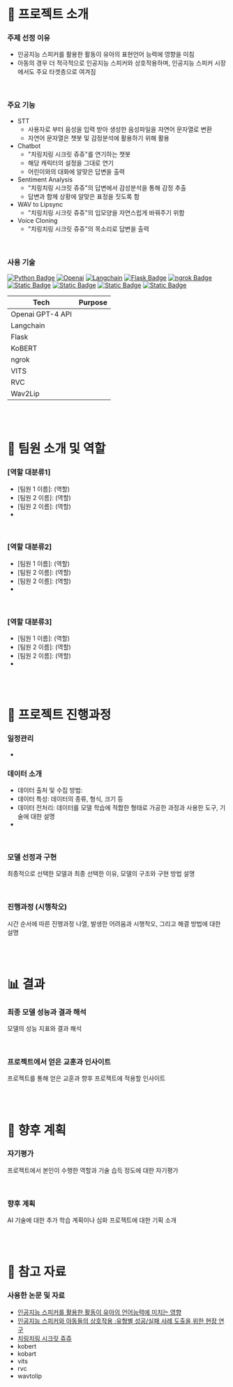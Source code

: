 <!-- 어떤 연구분야에서 어떻게 성과를 냈는지, 내 역량의 범위는 어떻게 되는지에 집중하여 간략하게 작성하는 것이 중요합니다. -->
<!-- 회사는 여러분들이 회사에서 진행 중인 또는 진행할 프로젝트에 기여를 할 수 있는 역량을 가진 사람인가를 궁금해합니다. 
     때문에 여러분들의 연구나 프로젝트를 상위 레벨에서 쉽게 설명하고 어떤 역량을 키웠으며 내가 가진 역량으로 어떤 산업과 프로젝트에 적용할 수 있는지를 구체적으로 보여주는 것이 중요합니다. -->
<!-- AI기술에 대한 경험기술서 (직접 활용해 본 AI기술들에 대한 구축 경험과 시행착오가 담긴 기술서)
     예시)
          어떠한 목표를 달성하기 위하여, AI 기술 중 Voice Conversion을 활용 하기로 하였음
          이 과정에서 어떠한 모델을 선정 하였고 Raw데이터를 이러한 방식으로 준비하여 파인튜닝을 하였음. 
          그 과정에서 이러한 시행착오를 겪었음. 결과 모델들 중 이러한 기준으로 최종 모델을 선정 함. -->



# 📢 프로젝트 소개
### 주제 선정 이유
- 인공지능 스피커를 활용한 활동이 유아의 표현언어 능력에 영향을 미침
- 아동의 경우 더 적극적으로 인공지능 스피커와 상호작용하며, 인공지능 스피커 시장에서도 주요 타겟층으로 여겨짐

<br>

### 주요 기능
- STT
     - 사용자로 부터 음성을 입력 받아 생성한 음성파일을 자연어 문자열로 변환
     - 자연어 문자열은 챗봇 및 감정분석에 활용하기 위해 활용
- Chatbot
     - "치링치링 시크릿 쥬쥬"를 연기하는 챗봇
     - 해당 캐릭터의 설정을 그대로 연기
     - 어린이와의 대화에 알맞은 답변을 출력
- Sentiment Analysis
     - "치링치링 시크릿 쥬쥬"의 답변에서 감성분석을 통해 감정 추출
     - 답변과 함께 상황에 알맞은 표정을 짓도록 함
- WAV to Lipsync
     - "치링치링 시크릿 쥬쥬"의 입모양을 자연스럽게 바꿔주기 위함
- Voice Cloning
     - "치링치링 시크릿 쥬쥬"의 목소리로 답변을 출력

<br>

### 사용 기술
[![Python Badge](https://img.shields.io/badge/Python-3776AB?logo=python&logoColor=fff&style=for-the-badge)](https://www.python.org/)
[![Openai](https://img.shields.io/badge/openai_gpt4-412991?style=for-the-badge&logo=openai&logoColor=white)](https://openai.com/)
[![Langchain](https://img.shields.io/badge/%F0%9F%A6%9C%F0%9F%94%97langchain-fff?style=for-the-badge)](https://www.langchain.com/)
[![Flask Badge](https://img.shields.io/badge/Flask-000?logo=flask&logoColor=fff&style=for-the-badge)](https://flask.palletsprojects.com/en/3.0.x/)
[![ngrok Badge](https://img.shields.io/badge/ngrok-1F1E37?logo=ngrok&logoColor=fff&style=for-the-badge)](https://ngrok.com/)
[![Static Badge](https://img.shields.io/badge/KoBERT-gray)](https://sktelecom.github.io/project/kobert/)
[![Static Badge](https://img.shields.io/badge/VITS-gray)](https://github.com/jaywalnut310/vits)
[![Static Badge](https://img.shields.io/badge/RVC-gray)](https://github.com/RVC-Project/Retrieval-based-Voice-Conversion-WebUI)
[![Static Badge](https://img.shields.io/badge/Wav2Lip-gray)](https://github.com/Rudrabha/Wav2Lip)

| Tech | Purpose |
| --- | --- |
| Openai GPT-4 API |  |
| Langchain |  |
| Flask |  |
| KoBERT |  |
| ngrok |  |
| VITS |  |
| RVC |  |
| Wav2Lip |  |


<br><br>
# 👥 팀원 소개 및 역할
### [역할 대분류1]
- [팀원 1 이름]: \(역할)
- [팀원 2 이름]: \(역할)
- [팀원 2 이름]: \(역할)
- 

<br>

### [역할 대분류2]
- [팀원 1 이름]: \(역할)
- [팀원 2 이름]: \(역할)
- [팀원 2 이름]: \(역할)
- 

<br>

### [역할 대분류3]
- [팀원 1 이름]: \(역할)
- [팀원 2 이름]: \(역할)
- [팀원 2 이름]: \(역할)
- 

<br><br>
# 📅 프로젝트 진행과정
### 일정관리
- 

### 데이터 소개
- 데이터 출처 및 수집 방법: 
- 데이터 특성: 데이터의 종류, 형식, 크기 등
- 데이터 전처리: 데이터를 모델 학습에 적합한 형태로 가공한 과정과 사용한 도구, 기술에 대한 설명
- 

<br>

### 모델 선정과 구현
최종적으로 선택한 모델과 최종 선택한 이유, 모델의 구조와 구현 방법 설명

<br>

### 진행과정 (시행착오)
시간 순서에 따른 진행과정 나열, 발생한 어려움과 시행착오, 그리고 해결 방법에 대한 설명


<br><br>
# 📊  결과
### 최종 모델 성능과 결과 해석
모델의 성능 지표와 결과 해석

<br>

### 프로젝트에서 얻은 교훈과 인사이트
프로젝트를 통해 얻은 교훈과 향후 프로젝트에 적용할 인사이트


<br><br>
# 📝 향후 계획
### 자기평가
프로젝트에서 본인이 수행한 역할과 기술 습득 정도에 대한 자기평가

<br>

### 향후 계획
AI 기술에 대한 추가 학습 계획이나 심화 프로젝트에 대한 기획 소개


<br><br>
# 🔗 참고 자료
### 사용한 논문 및 자료
- [인공지능 스피커를 활용한 활동이 유아의 언어능력에 미치는 영향](https://www.kci.go.kr/kciportal/ci/sereArticleSearch/ciSereArtiView.kci?sereArticleSearchBean.artiId=ART002770401)
- [인공지능 스피커와 아동들의 상호작용 :유형별 성공/실패 사례 도출을 위한 현장 연구](https://www.kci.go.kr/kciportal/ci/sereArticleSearch/ciSereArtiView.kci?sereArticleSearchBean.artiId=ART002611329)
- [치링치링 시크릿 쥬쥬](https://www.youtube.com/@SecretJouju)
- kobert
- kobart
- vits
- rvc
- wavtolip


<!-- 
# JUJUbot  
  
어린이 대화 친구 AI 프로젝트  
사용자 보이스 대화를 입력 받아 캐릭터가 대답하는 영상을 송출한다.  
  
## Branch   
   
### 1 jouju_main (서버 0)
      - 사용 모델  : NgRock, Flask 서버, GPT4(랭체인)
      - 서비스 기능 : 시크릿 주주와 음성 통화 및 영상 통화
  
### 2 gpt+bert (서버 1) : 텍스트를 인풋으로 받아 감정 분류 결과를 메인 서버에 전달한다.
      - 사용 모델  : koBERT ( GPT4 -> 메인 서버로 이동 )

### 3 tts_server (서버 2) : 텍스트를 인풋으로 받아 캐릭터의 음성을 메인 서버에 전달한다.
      - 사용 모델 : VITS (text -> Speech), RVC (데이터 가공 및 수집)
 
### 4 wj (서버 3) : 보이스(wav)와 감정(str)을 인풋으로 받아 캐릭터 영상을 메인 서버에 전달한다.  
      - 사용 모델  : Wav2Lip ( 보이스.wav + 캐릭터.mp4  => 입 합성 영상 ) 
      - 환경 : python3.7 CUDA 11.0
        환경 세팅 관련 노션 페이지
        https://brash-visitor-06b.notion.site/Wav2Lip-4dfa9b0d059144a789445dc0ceeac027?pvs=4
        Flask에 올리기 위한 세팅 관련 노션 페이지
        https://brash-visitor-06b.notion.site/Web-6a2df60d72bb499a9eead452fcc00472?pvs=4
      - 모델 : Wav2Lip + GAN,  s3fd-619a316812.pth(face_detection)
-->
